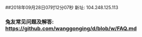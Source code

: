 ##2018年09月28日07时12分07秒 新址: 104.248.125.113
### 兔友常见问题及解答: https://github.com/wanggonging/d/blob/w/FAQ.md
